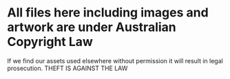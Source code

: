 # All files here including images and artwork are under Australian Copyright Law
If we find our assets used elsewhere without permission it will result in legal prosecution. THEFT IS AGAINST THE LAW
